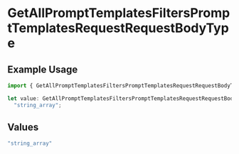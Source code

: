 # GetAllPromptTemplatesFiltersPromptTemplatesRequestRequestBodyType

## Example Usage

```typescript
import { GetAllPromptTemplatesFiltersPromptTemplatesRequestRequestBodyType } from "@orq-ai/node/models/operations";

let value: GetAllPromptTemplatesFiltersPromptTemplatesRequestRequestBodyType =
  "string_array";
```

## Values

```typescript
"string_array"
```